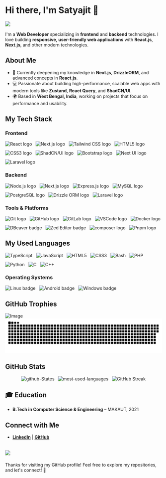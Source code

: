 
# Hi there, I'm Satyajit 👋  
![](https://hit.yhype.me/github/profile?account_id=77627641)

I'm a **Web Developer** specializing in **frontend** and **backend** technologies. I love building **responsive, user-friendly web applications** with **React.js**, **Next.js**, and other modern technologies.

## About Me

- 🌱 Currently deepening my knowledge in **Next.js**, **DrizzleORM**, and advanced concepts in **React.js**.
- 💻 Passionate about building high-performance, scalable web apps with modern tools like **Zustand**, **React Query**, and **ShadCN/UI**.
- 🌍 Based in **West Bengal, India**, working on projects that focus on performance and usability.

## My Tech Stack

### Frontend

<div style="display: flex; flex-wrap: wrap; justify-content: start; gap: 12px;">
    <img src="https://img.shields.io/badge/-React.js-61DAFB?logo=react&logoColor=black" alt="React logo" />
    <img src="https://img.shields.io/badge/-Next.js-000000?logo=next.js&logoColor=white" alt="Next.js logo" />
    <img src="https://img.shields.io/badge/-Tailwind%20CSS-38BDF8?logo=tailwind-css&logoColor=white" alt="Tailwind CSS logo" />
    <img src="https://img.shields.io/badge/-HTML5-E34F26?logo=html5&logoColor=white" alt="HTML5 logo" />
    <img src="https://img.shields.io/badge/-CSS3-1572B6?logo=css3&logoColor=white" alt="CSS3 logo" />
    <img src="https://img.shields.io/badge/-ShadCN%20UI-0D1F2B?logo=shadcn&logoColor=white" alt="ShadCN/UI logo" />
    <img src="https://img.shields.io/badge/-Bootstrap-563D7C?logo=bootstrap&logoColor=white" alt="Bootstrap logo" />
    <img src="https://img.shields.io/badge/-Next%20UI-000442?logo=nextui&logoColor=white" alt="Next UI logo" />
    <img src="https://img.shields.io/badge/-Laravel-FF2D20?logo=laravel&logoColor=white" alt="Laravel logo" />
</div>

### Backend

<div style="display: flex; flex-wrap: wrap; justify-content: start; gap: 12px;">
    <img src="https://img.shields.io/badge/-Node.js-339933?logo=node.js&logoColor=white" alt="Node.js logo" />
    <img src="https://img.shields.io/badge/-Next.js-000000?logo=next.js&logoColor=white" alt="Next.js logo" />
    <img src="https://img.shields.io/badge/-Express.js-000000?logo=express&logoColor=white" alt="Express.js logo" />
    <img src="https://img.shields.io/badge/-MySQL-4479A1?logo=mysql&logoColor=white" alt="MySQL logo" />
    <img src="https://img.shields.io/badge/-PostgreSQL-336791?logo=postgresql&logoColor=white" alt="PostgreSQL logo" />
    <img src="https://img.shields.io/badge/-DrizzleORM-4B8B3B?logo=drizzle&logoColor=white" alt="Drizzle ORM logo" />
    <img src="https://img.shields.io/badge/-Laravel-FF2D20?logo=laravel&logoColor=white" alt="Laravel logo" />
</div>

### Tools & Platforms

<div style="display: flex; flex-wrap: wrap; justify-content: start; gap: 12px;">
    <img src="https://img.shields.io/badge/-Git-F05032?logo=git&logoColor=white" alt="Git logo" />
    <img src="https://img.shields.io/badge/-GitHub-181717?logo=github&logoColor=white" alt="GitHub logo" />
    <img src="https://img.shields.io/badge/-GitLab-FCA121?logo=gitlab&logoColor=white" alt="GitLab logo" />
    <img src="https://img.shields.io/badge/-VS%20Code-0078D4?logo=visual-studio-code&logoColor=white" alt="VSCode logo" />
    <img src="https://img.shields.io/badge/-Docker-2496ED?logo=docker&logoColor=white" alt="Docker logo" />
    <img src="https://img.shields.io/badge/-DBeaver-4C6A92?logo=dbeaver&logoColor=white" alt="DBeaver badge" />
    <img src="https://img.shields.io/badge/-Zed-333333?logo=zed&logoColor=white" alt="Zed Editor badge" />
    <img src="https://img.shields.io/badge/-composer-885630?logo=composer&logoColor=white" alt="composer logo" />
    <img src="https://img.shields.io/badge/-Pnpm-F69220?logo=pnpm&logoColor=white" alt="Pnpm logo" />

</div>

## My Used Languages

<div style="display: flex; flex-wrap: wrap; justify-content: start; gap: 12px;">
    <img src="https://img.shields.io/badge/-TypeScript-3178C6?logo=typescript&logoColor=white" alt="TypeScript" />
    <img src="https://img.shields.io/badge/-JavaScript-F7DF1E?logo=javascript&logoColor=black" alt="JavaScript" />
    <img src="https://img.shields.io/badge/-HTML5-E34F26?logo=html5&logoColor=white" alt="HTML5" />
    <img src="https://img.shields.io/badge/-CSS3-1572B6?logo=css3&logoColor=white" alt="CSS3" />
    <img src="https://img.shields.io/badge/-Bash-4EAA25?logo=gnubash&logoColor=white" alt="Bash" />
    <img src="https://img.shields.io/badge/-PHP-777BB4?logo=php&logoColor=white" alt="PHP" />
    <img src="https://img.shields.io/badge/-Python-3776AB?logo=python&logoColor=white" alt="Python" />
    <img src="https://img.shields.io/badge/-C-00599C?logo=c&logoColor=white" alt="C" />
    <img src="https://img.shields.io/badge/-C%20++-00599C?logo=c%2B%2B&logoColor=white" alt="C++" />
</div>

### Operating Systems

<div style="display: flex; flex-wrap: wrap; justify-content: start; gap: 12px;">
    <img src="https://img.shields.io/badge/-Linux-FCC624?logo=linux&logoColor=black" alt="Linux badge" />
    <img src="https://img.shields.io/badge/-Android-3DDC84?logo=android&logoColor=white" alt="Android badge" />
    <img src="https://img.shields.io/badge/-windows-0078D6?logo=windows&logoColor=white" alt="Windows badge" />
</div>

## GitHub Trophies

  <picture>
    <source srcset="https://github-profile-trophy.vercel.app/?username=Its-Satyajit&column=9&theme=flat" media="(prefers-color-scheme: light)" />
    <source srcset="https://github-profile-trophy.vercel.app/?username=Its-Satyajit&no-frame=true&no-bg=true&column=9&theme=gruvbox" media="(prefers-color-scheme: dark)" />
    <img src="https://github-profile-trophy.vercel.app/?username=Its-Satyajit&no-frame=true&no-bg=true&column=9&theme=gruvbox" alt="Image" />
  </picture>
  <picture>
    <source srcset="https://raw.githubusercontent.com/Its-Satyajit/Its-Satyajit/output/github-contribution-grid-snake.svg" media="(prefers-color-scheme: light)" />
    <source srcset="https://raw.githubusercontent.com/Its-Satyajit/Its-Satyajit/output/github-contribution-grid-snake-dark.svg" media="(prefers-color-scheme: dark)" />
    <img src="https://raw.githubusercontent.com/Its-Satyajit/Its-Satyajit/output/github-contribution-grid-snake-dark.svg" alt="Image" />
  </picture>

## GitHub Stats

<div style="display: flex; flex-wrap: wrap; justify-content: center; gap: 12px;">
    <img  style="scale:1.015" src="https://github-readme-stats-its-satyajits-projects.vercel.app/api?username=Its-Satyajit&show_icons=true\&show=reviews,discussions_started,discussions_answered,prs_merged,prs_merged_percentage&theme=transparent" alt="github-States" />
    <img  src="https://github-readme-stats-its-satyajits-projects.vercel.app/api/top-langs/?username=Its-Satyajit&langs_count=8&theme=transparent&layout=donut" alt="most-used-languages" />
    <img src="https://github-readme-streak-stats-its-satyajits-projects.vercel.app//?user=Its-Satyajit&theme=transparent&hide_border=false&date_format=j%20M%5B%20Y%5D" alt="GitHub Streak" />

</div>


## 🎓 Education

- **B.Tech in Computer Science & Engineering** – MAKAUT, 2021

## Connect with Me

- **[LinkedIn](https://www.linkedin.com/in/satyajit0013/)** | **[GitHub](https://github.com/Its-Satyajit)**

![](https://komarev.com/ghpvc/?username=its-satyajit&style=for-the-badge&abbreviated=true)
---

Thanks for visiting my GitHub profile! Feel free to explore my repositories, and let's connect! 🚀
